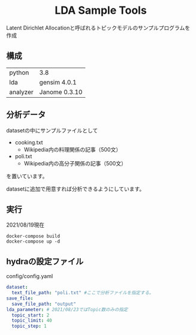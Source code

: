 # <div style="text-align: center">LDA Sample Tools</div>

Latent Dirichlet Allocationと呼ばれるトピックモデルのサンプルプログラムを作成  

## 構成

|          |               |  
| -------- | :------------ |  
| python   | 3.8         |  
| lda      | gensim 4.0.1  |  
| analyzer | Janome 0.3.10 |  

## 分析データ

datasetの中にサンプルファイルとして

- cooking.txt
  - Wikipedia内の料理関係の記事（500文）
- poli.txt
  - Wikipedia内の高分子関係の記事（500文）

を置いています。

datasetに追加で用意すれば分析できるようにしています。

## 実行

2021/08/19現在

```shell
docker-compose build
docker-compose up -d
```

## hydraの設定ファイル  

config/config.yaml

```yaml
dataset:
  text_file_path: "poli.txt" #ここで分析ファイルを指定する。
save_file:
  save_file_path: "output"
lda_parameter: # 2021/08/23ではTopic数のみの指定
  topic_start: 2
  topic_limit: 40
  topic_step: 1
  ```
